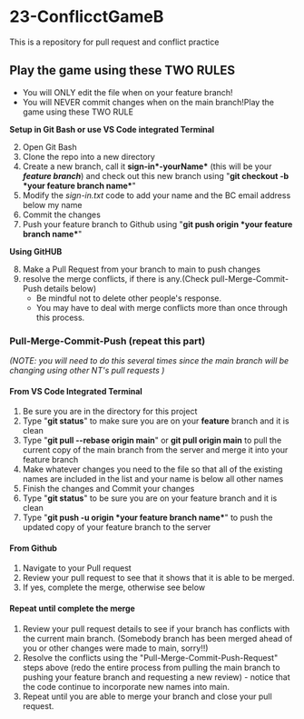 # 23-ConflicctGameB
This is a repository for pull request and conflict practice

## Play the game using these TWO RULES
- You will ONLY edit the file when on your feature branch!
- You will NEVER commit changes when on the main branch!Play the game using these TWO RULE

**Setup in Git Bash or use VS Code integrated Terminal**

2. Open Git Bash
3. Clone the repo into a new directory
4. Create a new branch, call it **sign-in\*-yourName\*** (this will be your ***feature branch***) and check out this new branch using "**git checkout -b \*your feature branch name\***"
5. Modify the *sign-in.txt* code to add your name and the BC email address below my name
6. Commit the changes
7. Push your feature branch to Github using "**git push origin \*your feature branch name\***"

**Using GitHUB**

8. Make a Pull Request from your branch to main to push changes
9. resolve the merge conflicts, if there is any.(Check pull-Merge-Commit-Push details below)
   * Be mindful not to delete other people's response.
   * You may have to deal with merge conflicts more than once through this process.

### Pull-Merge-Commit-Push (repeat this part)

*(NOTE: you will need to do this several times since the main branch will be changing using other NT's  pull requests )*

 #### From VS Code Integrated Terminal

1. Be sure you are in the directory for this project
2. Type "**git status**" to make sure you are on your  **feature** branch and it is clean
3. Type "**git pull --rebase origin main**" or **git pull origin main** to pull the current copy of the main branch from the server and merge it into your feature branch
4. Make whatever changes you need to the file so that all of the existing names are included in the list and your name is below all other names
5. Finish the changes and Commit your changes
6. Type "**git status**" to be sure you are on your feature branch and it is clean
7. Type "**git push -u origin \*your feature branch name\***" to push the updated copy of your feature branch to the server

#### From Github

1. Navigate to your Pull request
2. Review your pull request to see that it shows that it is able to be merged.
3. If yes, complete the merge, otherwise see below

#### Repeat until complete the merge

1. Review your pull request details to see if your branch has conflicts with the current main branch. (Somebody branch has been merged ahead of you or other changes were made to main, sorry!!)
2. Resolve the conflicts using the "Pull-Merge-Commit-Push-Request" steps above (redo the entire process from pulling the main branch to pushing your feature branch and requesting a new review) - notice that the code continue to incorporate new names into main.
3. Repeat until you are able to merge your branch and close your pull request.
